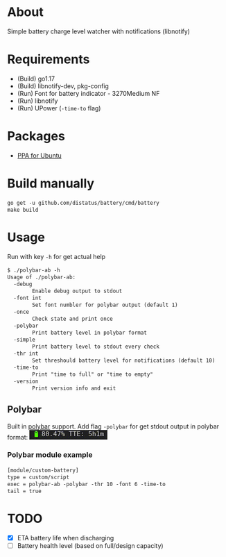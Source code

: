 # About

Simple battery charge level watcher with notifications (libnotify)

# Requirements

- (Build) go1.17
- (Build) libnotify-dev, pkg-config
- (Run) Font for battery indicator - 3270Medium NF
- (Run) libnotify
- (Run) UPower (`-time-to` flag)

# Packages

- [PPA for Ubuntu](https://launchpad.net/~drdeimosnn/+archive/ubuntu/survive-on-wm)

# Build manually

```
go get -u github.com/distatus/battery/cmd/battery
make build
```

# Usage

Run with key `-h` for get actual help
```
$ ./polybar-ab -h
Usage of ./polybar-ab:
  -debug
    	Enable debug output to stdout
  -font int
    	Set font numbler for polybar output (default 1)
  -once
    	Check state and print once
  -polybar
    	Print battery level in polybar format
  -simple
    	Print battery level to stdout every check
  -thr int
    	Set threshould battery level for notifications (default 10)
  -time-to
    	Print "time to full" or "time to empty"
  -version
    	Print version info and exit

```

## Polybar

Built in [polybar](https://github.com/jaagr/polybar) support.
Add flag `-polybar` for get stdout output in polybar format:
![Charging](/screenshots/charging.gif?raw=true "Charging")

### Polybar module example
```
[module/custom-battery]
type = custom/script
exec = polybar-ab -polybar -thr 10 -font 6 -time-to
tail = true
```

# TODO
- [x] ETA battery life when discharging
- [ ] Battery health level (based on full/design capacity)
